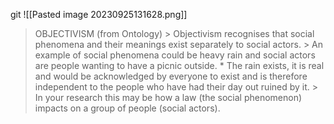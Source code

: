 git ![[Pasted image 20230925131628.png]]
> OBJECTIVISM (from Ontology) > Objectivism recognises that social phenomena and their meanings exist separately to social actors. > An example of social phenomena could be heavy rain and social actors are people wanting to have a picnic outside. * The rain exists, it is real and would be acknowledged by everyone to exist and is therefore independent to the people who have had their day out ruined by it. > In your research this may be how a law (the social phenomenon) impacts on a group of people (social actors).